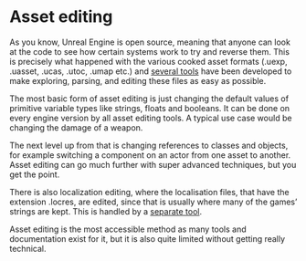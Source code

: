 # Asset editing
As you know, Unreal Engine is open source, meaning that anyone can look at the code to see how certain systems work to try and reverse them. This is precisely what happened with the various cooked asset formats (.uexp, .uasset, .ucas, .utoc, .umap etc.) and [several tools](https://github.com/Unreal-Modding-Library/Tools#asset-editors-parsers--explorers) have been developed to make exploring, parsing, and editing these files as easy as possible. 

The most basic form of asset editing is just changing the default values of primitive variable types like strings, floats and booleans. It can be done on every engine version by all asset editing tools. A typical use case would be changing the damage of a weapon. 

The next level up from that is changing references to classes and objects, for example switching a component on an actor from one asset to another. Asset editing can go much further with super advanced techniques, but you get the point. 

There is also localization editing, where the localisation files, that have the extension .locres, are edited, since that is usually where many of the games’ strings are kept. This is handled by a [separate tool](https://github.com/Unreal-Modding-Library/Tools#locres-editors).

Asset editing is the most accessible method as many tools and documentation exist for it, but it is also quite limited without getting really technical.
